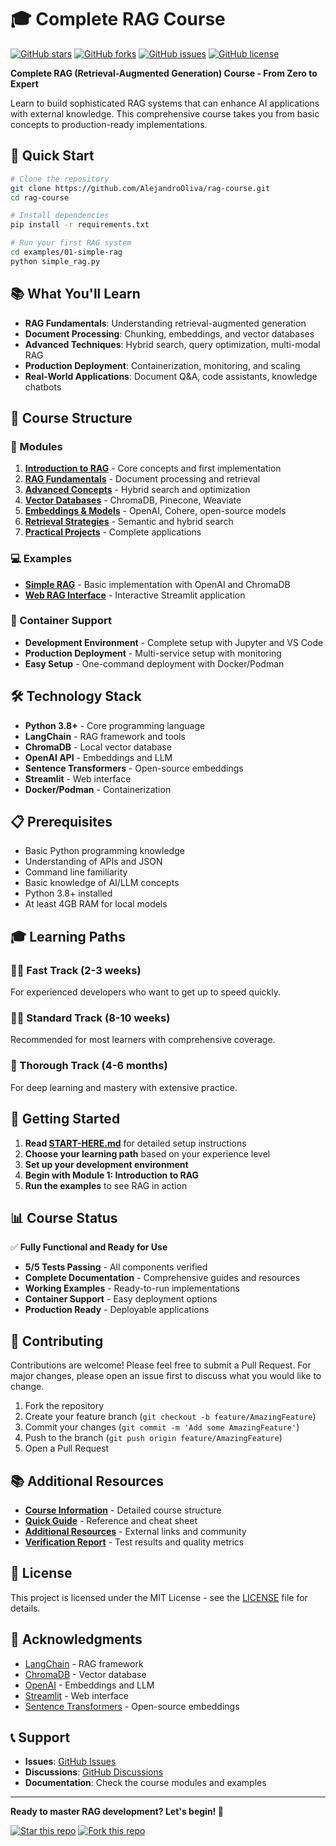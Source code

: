 # 🎓 Complete RAG Course

[![GitHub stars](https://img.shields.io/github/stars/AlejandroOliva/rag-course?style=social)](https://github.com/AlejandroOliva/rag-course/stargazers)
[![GitHub forks](https://img.shields.io/github/forks/AlejandroOliva/rag-course?style=social)](https://github.com/AlejandroOliva/rag-course/network/members)
[![GitHub issues](https://img.shields.io/github/issues/AlejandroOliva/rag-course)](https://github.com/AlejandroOliva/rag-course/issues)
[![GitHub license](https://img.shields.io/github/license/AlejandroOliva/rag-course)](https://github.com/AlejandroOliva/rag-course/blob/main/LICENSE)

**Complete RAG (Retrieval-Augmented Generation) Course - From Zero to Expert**

Learn to build sophisticated RAG systems that can enhance AI applications with external knowledge. This comprehensive course takes you from basic concepts to production-ready implementations.

## 🚀 Quick Start

```bash
# Clone the repository
git clone https://github.com/AlejandroOliva/rag-course.git
cd rag-course

# Install dependencies
pip install -r requirements.txt

# Run your first RAG system
cd examples/01-simple-rag
python simple_rag.py
```

## 📚 What You'll Learn

- **RAG Fundamentals**: Understanding retrieval-augmented generation
- **Document Processing**: Chunking, embeddings, and vector databases
- **Advanced Techniques**: Hybrid search, query optimization, multi-modal RAG
- **Production Deployment**: Containerization, monitoring, and scaling
- **Real-World Applications**: Document Q&A, code assistants, knowledge chatbots

## 🎯 Course Structure

### 📖 Modules
1. **[Introduction to RAG](module-01-introduction/README.md)** - Core concepts and first implementation
2. **[RAG Fundamentals](module-02-fundamentals/README.md)** - Document processing and retrieval
3. **[Advanced Concepts](module-03-advanced-concepts/README.md)** - Hybrid search and optimization
4. **[Vector Databases](module-04-vector-databases/README.md)** - ChromaDB, Pinecone, Weaviate
5. **[Embeddings & Models](module-05-embeddings/README.md)** - OpenAI, Cohere, open-source models
6. **[Retrieval Strategies](module-06-retrieval-strategies/README.md)** - Semantic and hybrid search
7. **[Practical Projects](module-07-practical-projects/README.md)** - Complete applications

### 💻 Examples
- **[Simple RAG](examples/01-simple-rag/)** - Basic implementation with OpenAI and ChromaDB
- **[Web RAG Interface](examples/02-web-rag/)** - Interactive Streamlit application

### 🐳 Container Support
- **Development Environment** - Complete setup with Jupyter and VS Code
- **Production Deployment** - Multi-service setup with monitoring
- **Easy Setup** - One-command deployment with Docker/Podman

## 🛠️ Technology Stack

- **Python 3.8+** - Core programming language
- **LangChain** - RAG framework and tools
- **ChromaDB** - Local vector database
- **OpenAI API** - Embeddings and LLM
- **Sentence Transformers** - Open-source embeddings
- **Streamlit** - Web interface
- **Docker/Podman** - Containerization

## 📋 Prerequisites

- Basic Python programming knowledge
- Understanding of APIs and JSON
- Command line familiarity
- Basic knowledge of AI/LLM concepts
- Python 3.8+ installed
- At least 4GB RAM for local models

## 🎓 Learning Paths

### 🏃‍♂️ Fast Track (2-3 weeks)
For experienced developers who want to get up to speed quickly.

### 🚶‍♂️ Standard Track (8-10 weeks)
Recommended for most learners with comprehensive coverage.

### 🐌 Thorough Track (4-6 months)
For deep learning and mastery with extensive practice.

## 🚀 Getting Started

1. **Read [START-HERE.md](START-HERE.md)** for detailed setup instructions
2. **Choose your learning path** based on your experience level
3. **Set up your development environment**
4. **Begin with Module 1: Introduction to RAG**
5. **Run the examples** to see RAG in action

## 📊 Course Status

✅ **Fully Functional and Ready for Use**

- **5/5 Tests Passing** - All components verified
- **Complete Documentation** - Comprehensive guides and resources
- **Working Examples** - Ready-to-run implementations
- **Container Support** - Easy deployment options
- **Production Ready** - Deployable applications

## 🤝 Contributing

Contributions are welcome! Please feel free to submit a Pull Request. For major changes, please open an issue first to discuss what you would like to change.

1. Fork the repository
2. Create your feature branch (`git checkout -b feature/AmazingFeature`)
3. Commit your changes (`git commit -m 'Add some AmazingFeature'`)
4. Push to the branch (`git push origin feature/AmazingFeature`)
5. Open a Pull Request

## 📚 Additional Resources

- **[Course Information](COURSE-INFO.md)** - Detailed course structure
- **[Quick Guide](QUICK-GUIDE.md)** - Reference and cheat sheet
- **[Additional Resources](ADDITIONAL-RESOURCES.md)** - External links and community
- **[Verification Report](VERIFICATION-REPORT.md)** - Test results and quality metrics

## 📄 License

This project is licensed under the MIT License - see the [LICENSE](LICENSE) file for details.

## 🙏 Acknowledgments

- [LangChain](https://python.langchain.com/) - RAG framework
- [ChromaDB](https://www.trychroma.com/) - Vector database
- [OpenAI](https://openai.com/) - Embeddings and LLM
- [Streamlit](https://streamlit.io/) - Web interface
- [Sentence Transformers](https://www.sbert.net/) - Open-source embeddings

## 📞 Support

- **Issues**: [GitHub Issues](https://github.com/AlejandroOliva/rag-course/issues)
- **Discussions**: [GitHub Discussions](https://github.com/AlejandroOliva/rag-course/discussions)
- **Documentation**: Check the course modules and examples

---

**Ready to master RAG development? Let's begin! 🎯**

[![Star this repo](https://img.shields.io/badge/⭐-Star%20this%20repo-yellow?style=for-the-badge)](https://github.com/AlejandroOliva/rag-course)
[![Fork this repo](https://img.shields.io/badge/🍴-Fork%20this%20repo-blue?style=for-the-badge)](https://github.com/AlejandroOliva/rag-course/fork)
